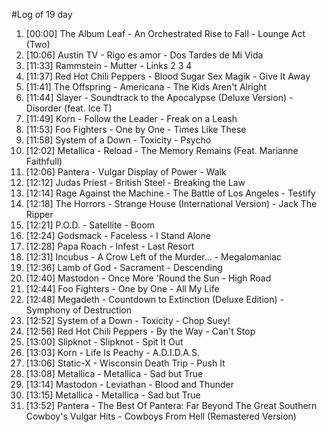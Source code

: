 #Log of 19 day

1. [00:00] The Album Leaf - An Orchestrated Rise to Fall - Lounge Act (Two)
1. [10:06] Austin TV - Rigo es amor - Dos Tardes de Mi Vida
1. [11:33] Rammstein - Mutter - Links 2 3 4
1. [11:37] Red Hot Chili Peppers - Blood Sugar Sex Magik - Give It Away
1. [11:41] The Offspring - Americana - The Kids Aren't Alright
1. [11:44] Slayer - Soundtrack to the Apocalypse (Deluxe Version) - Disorder (feat. Ice T)
1. [11:49] Korn - Follow the Leader - Freak on a Leash
1. [11:53] Foo Fighters - One by One - Times Like These
1. [11:58] System of a Down - Toxicity - Psycho
1. [12:02] Metallica - Reload - The Memory Remains (Feat. Marianne Faithfull)
1. [12:06] Pantera - Vulgar Display of Power - Walk
1. [12:12] Judas Priest - British Steel - Breaking the Law
1. [12:14] Rage Against the Machine - The Battle of Los Angeles - Testify
1. [12:18] The Horrors - Strange House (International Version) - Jack The Ripper
1. [12:21] P.O.D. - Satellite - Boom
1. [12:24] Godsmack - Faceless - I Stand Alone
1. [12:28] Papa Roach - Infest - Last Resort
1. [12:31] Incubus - A Crow Left of the Murder... - Megalomaniac
1. [12:36] Lamb of God - Sacrament - Descending
1. [12:40] Mastodon - Once More 'Round the Sun - High Road
1. [12:44] Foo Fighters - One by One - All My Life
1. [12:48] Megadeth - Countdown to Extinction (Deluxe Edition) - Symphony of Destruction
1. [12:52] System of a Down - Toxicity - Chop Suey!
1. [12:56] Red Hot Chili Peppers - By the Way - Can't Stop
1. [13:00] Slipknot - Slipknot - Spit It Out
1. [13:03] Korn - Life Is Peachy - A.D.I.D.A.S.
1. [13:06] Static-X - Wisconsin Death Trip - Push It
1. [13:08] Metallica - Metallica - Sad but True
1. [13:14] Mastodon - Leviathan - Blood and Thunder
1. [13:15] Metallica - Metallica - Sad but True
1. [13:52] Pantera - The Best Of Pantera: Far Beyond The Great Southern Cowboy's Vulgar Hits - Cowboys From Hell (Remastered Version)

